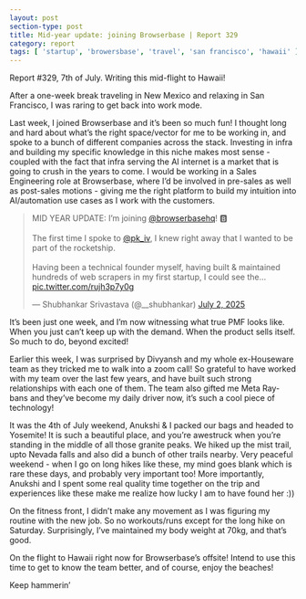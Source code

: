 ```yaml
---
layout: post
section-type: post
title: Mid-year update: joining Browserbase | Report 329
category: report
tags: [ 'startup', 'browersbase', 'travel', 'san francisco', 'hawaii' ]
---
```


Report #329, 7th of July. Writing this mid-flight to Hawaii!

After a one-week break traveling in New Mexico and relaxing in San Francisco, I was raring to get back into work mode.

Last week, I joined Browserbase and it’s been so much fun! I thought long and hard about what’s the right space/vector for me to be working in, and spoke to a bunch of different companies across the stack. Investing in infra and building my specific knowledge in this niche makes most sense - coupled with the fact that infra serving the AI internet is a market that is going to crush in the years to come. I would be working in a Sales Engineering role at Browserbase, where I’d be involved in pre-sales as well as post-sales motions - giving me the right platform to build  my intuition into AI/automation use cases as I work with the customers.

<blockquote class="twitter-tweet"><p lang="en" dir="ltr">MID YEAR UPDATE: I’m joining <a href="https://twitter.com/browserbasehq?ref_src=twsrc%5Etfw">@browserbasehq</a>! 🅱️<br><br>The first time I spoke to <a href="https://twitter.com/pk_iv?ref_src=twsrc%5Etfw">@pk_iv</a>, I knew right away that I wanted to be part of the rocketship.<br><br>Having been a technical founder myself, having built &amp; maintained hundreds of web scrapers in my first startup, I could see the… <a href="https://t.co/rujh3p7y0g">pic.twitter.com/rujh3p7y0g</a></p>&mdash; Shubhankar Srivastava (@__shubhankar) <a href="https://twitter.com/__shubhankar/status/1940515025497870646?ref_src=twsrc%5Etfw">July 2, 2025</a></blockquote> <script async src="https://platform.twitter.com/widgets.js" charset="utf-8"></script>

It’s been just one week, and I’m now witnessing what true PMF looks like. When you just can’t keep up with the demand. When the product sells itself. So much to do, beyond excited!

Earlier this week, I was surprised by Divyansh and my whole ex-Houseware team as they tricked me to walk into a zoom call! So grateful to have worked with my team over the last few years, and have built such strong relationships with each one of them. The team also gifted me Meta Ray-bans and they’ve become my daily driver now, it’s such a cool piece of technology!

It was the 4th of July weekend, Anukshi & I packed our bags and headed to Yosemite! It is such a beautiful place, and you’re awestruck when you’re standing in the middle of all those granite peaks. We hiked up the mist trail, upto Nevada falls and also did a bunch of other trails nearby. Very peaceful weekend - when I go on long hikes like these, my mind goes blank which is rare these days, and probably very important too! More importantly, Anukshi and I spent some real quality time together on the trip and experiences like these make me realize how lucky I am to have found her :))

On the fitness front, I didn’t make any movement as I was figuring my routine with the new job. So no workouts/runs except for the long hike on Saturday. Surprisingly, I’ve maintained my body weight at 70kg, and that’s good.

On the flight to Hawaii right now for Browserbase’s offsite! Intend to use this time to get to know the team better, and of course,  enjoy the beaches!

Keep hammerin’